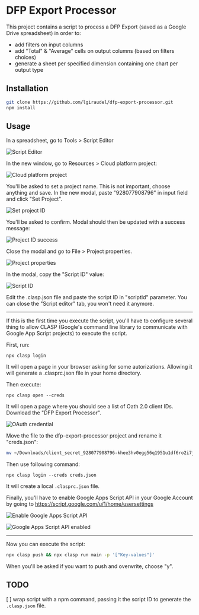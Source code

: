 # DFP Export Processor

This project contains a script to process a DFP Export (saved as a Google Drive spreadsheet) in order to:
- add filters on input columns
- add "Total" & "Average" cells on output columns (based on filters choices)
- generate a sheet per specified dimension containing one chart per output type

## Installation

```bash
git clone https://github.com/lgiraudel/dfp-export-processor.git
npm install
```

## Usage

In a spreadsheet, go to Tools > Script Editor

![Script Editor](./img/script-editor.png?raw=true)

In the new window, go to Resources > Cloud platform project:

![Cloud platform project](./img/cloud-platform-project.png?raw=true)

You'll be asked to set a project name. This is not important, choose anything and save.
In the new modal, paste "928077908796" in input field and click "Set Project".

![Set project ID](./img/project-id.png?raw=true)

You'll be asked to confirm. Modal should then be updated with a success message:

![Project ID success](./img/project-id-success.png?raw=true)

Close the modal and go to File > Project properties.

![Project properties](./img/project-properties.png?raw=true)

In the modal, copy the "Script ID" value:

![Script ID](./img/script-id.png?raw=true)

Edit the .clasp.json file and paste the script ID in "scriptId" parameter. You can close the "Script editor" tab, you won't need it anymore.

___

If this is the first time you execute the script, you'll have to configure several thing to allow CLASP (Google's command line library to communicate with Google App Script projects) to execute the script.

First, run:
```
npx clasp login
```
It will open a page in your browser asking for some autorizations. Allowing it will generate a .clasprc.json file in your home directory.

Then execute:
```
npx clasp open --creds
```
It will open a page where you should see a list of Oath 2.0 client IDs. Download the "DFP Export Processor".

![OAuth credential](./img/oauth.png?raw=true)

Move the file to the dfp-export-processor project and rename it "creds.json":

```bash
mv ~/Downloads/client_secret_928077908796-khee3hv0egg56q1951u1df6ro2i7jn7c.apps.googleusercontent.com.json creds.json
```

Then use following command:
```
npx clasp login --creds creds.json
```
It will create a local `.clasprc.json` file.

Finally, you'll have to enable Google Apps Script API in your Google Account by going to https://script.google.com/u/1/home/usersettings

![Enable Google Apps Script API](./img/enable-api.png?raw=true)

![Google Apps Script API enabled](./img/api-enabled.png?raw=true)

___

Now you can execute the script:
```bash
npx clasp push && npx clasp run main -p '["Key-values"]'
```

When you'll be asked if you want to push and overwrite, choose "y".

## TODO

[ ] wrap script with a npm command, passing it the script ID to generate the `.clasp.json` file.